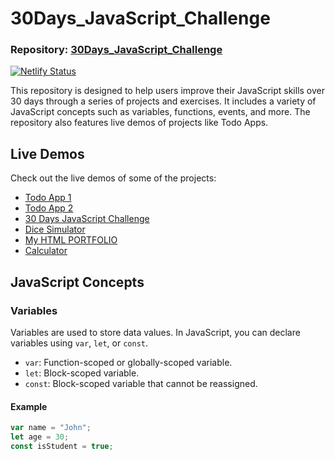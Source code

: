 # 30Days_JavaScript_Challenge

### Repository: [30Days_JavaScript_Challenge](https://github.com/imRahul05/30Days_JavaScript_Challenge)

[![Netlify Status](https://api.netlify.com/api/v1/badges/d10ef50e-8eeb-43c3-812b-523754c02e5b/deploy-status)](https://app.netlify.com/sites/imrahuvdev/deploys)

This repository is designed to help users improve their JavaScript skills over 30 days through a series of projects and exercises. It includes a variety of JavaScript concepts such as variables, functions, events, and more. The repository also features live demos of projects like Todo Apps.
## Live Demos

Check out the live demos of some of the projects:

- [Todo App 1](https://todo-html-six.vercel.app/)
- [Todo App 2](https://imrahul05-todo-app.vercel.app/)
- [30 Days JavaScript Challenge](https://30-days-java-script-challenge-bice.vercel.app/)
- [Dice Simulator](https://dicesm.netlify.app/)
- [My HTML PORTFOLIO](https://imrahuvdev.netlify.app/)
- [Calculator](https://profound-basbousa-22f2b3.netlify.app/)

## JavaScript Concepts

### Variables

Variables are used to store data values. In JavaScript, you can declare variables using `var`, `let`, or `const`.

- `var`: Function-scoped or globally-scoped variable.
- `let`: Block-scoped variable.
- `const`: Block-scoped variable that cannot be reassigned.

#### Example

```javascript
var name = "John";
let age = 30;
const isStudent = true;